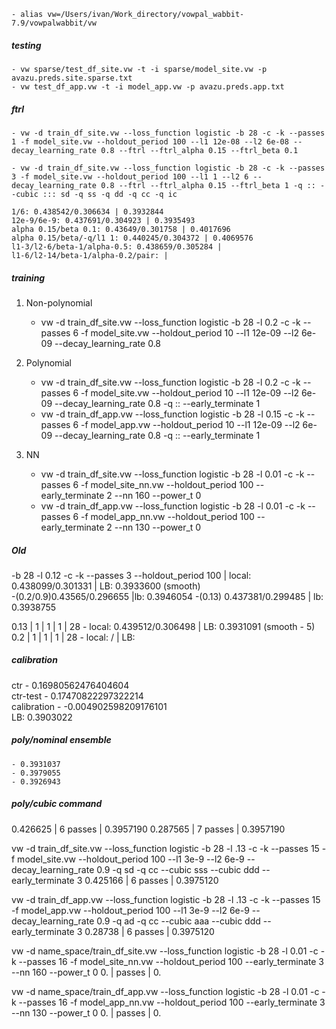 	- alias vw=/Users/ivan/Work_directory/vowpal_wabbit-7.9/vowpalwabbit/vw

##### testing
	- vw sparse/test_df_site.vw -t -i sparse/model_site.vw -p avazu.preds.site.sparse.txt 
	- vw test_df_app.vw -t -i model_app.vw -p avazu.preds.app.txt
##### ftrl
	- vw -d train_df_site.vw --loss_function logistic -b 28 -c -k --passes 1 -f model_site.vw --holdout_period 100 --l1 12e-08 --l2 6e-08 --decay_learning_rate 0.8 --ftrl --ftrl_alpha 0.15 --ftrl_beta 0.1

	- vw -d train_df_site.vw --loss_function logistic -b 28 -c -k --passes 3 -f model_site.vw --holdout_period 100 --l1 1 --l2 6 --decay_learning_rate 0.8 --ftrl --ftrl_alpha 0.15 --ftrl_beta 1 -q :: --cubic ::: sd -q ss -q dd -q cc -q ic

	1/6: 0.438542/0.306634 | 0.3932844
	12e-9/6e-9: 0.437691/0.304923 | 0.3935493
	alpha 0.15/beta 0.1: 0.43649/0.301758 | 0.4017696
	alpha 0.15/beta/-q/l1 1: 0.440245/0.304372 | 0.4069576
	l1-3/l2-6/beta-1/alpha-0.5: 0.438659/0.305284 | 
	l1-6/l2-14/beta-1/alpha-0.2/pair: | 
##### training
1. Non-polynomial
	- vw -d train_df_site.vw --loss_function logistic -b 28 -l 0.2 -c -k --passes 6 -f model_site.vw --holdout_period 10 --l1 12e-09 --l2 6e-09 --decay_learning_rate 0.8

2. Polynomial
	- vw -d train_df_site.vw --loss_function logistic -b 28 -l 0.2 -c -k --passes 6 -f model_site.vw --holdout_period 10 --l1 12e-09 --l2 6e-09 --decay_learning_rate 0.8 -q :: --early_terminate 1
	- vw -d train_df_app.vw --loss_function logistic -b 28 -l 0.15 -c -k --passes 6 -f model_app.vw --holdout_period 10 --l1 12e-09 --l2 6e-09 --decay_learning_rate 0.8 -q :: --early_terminate 1

3. NN
	- vw -d train_df_site.vw --loss_function logistic -b 28 -l 0.01 -c -k --passes 6 -f model_site_nn.vw --holdout_period 100 --early_terminate 2 --nn 160 --power_t 0
	- vw -d train_df_app.vw --loss_function logistic -b 28 -l 0.01 -c -k --passes 6 -f model_app_nn.vw --holdout_period 100 --early_terminate 2 --nn 130 --power_t 0

##### Old
-b 28 -l 0.12 -c -k --passes 3 --holdout_period 100 | local: 0.438099/0.301331 | LB: 0.3933600 (smooth)<br>
	-(0.2/0.9)0.43565/0.296655 |lb: 0.3946054
	-(0.13) 0.437381/0.299485 | lb: 0.3938755


0.13 | 1 | 1 | 1 | 28 - local: 0.439512/0.306498 | LB: 0.3931091 (smooth - 5)<br>
0.2 | 1 | 1 | 1 | 28 - local: / | LB: <br>

##### calibration
ctr - 0.16980562476404604 <br>
ctr-test - 0.17470822297322214 <br>
calibration - -0.004902598209176101 <br>
LB: 0.3903022

##### poly/nominal ensemble
	- 0.3931037
	- 0.3979055
	- 0.3926943

##### poly/cubic command
0.426625 | 6 passes | 0.3957190
0.287565 | 7 passes | 0.3957190

vw -d train_df_site.vw --loss_function logistic -b 28 -l .13 -c -k --passes 15 -f model_site.vw --holdout_period 100 --l1 3e-9 --l2 6e-9 --decay_learning_rate 0.9 -q sd -q cc --cubic sss --cubic ddd --early_terminate 3
0.425166 | 6 passes | 0.3975120

vw -d train_df_app.vw --loss_function logistic -b 28 -l .13 -c -k --passes 15 -f model_app.vw --holdout_period 100 --l1 3e-9 --l2 6e-9 --decay_learning_rate 0.9 -q ad -q cc --cubic aaa --cubic ddd --early_terminate 3
0.28738 | 6 passes | 0.3975120

vw -d name_space/train_df_site.vw --loss_function logistic -b 28 -l 0.01 -c -k --passes 16 -f model_site_nn.vw --holdout_period 100 --early_terminate 3 --nn 160 --power_t 0
0. |  passes | 0.

vw -d name_space/train_df_app.vw --loss_function logistic -b 28 -l 0.01 -c -k --passes 16 -f model_app_nn.vw --holdout_period 100 --early_terminate 3 --nn 130 --power_t 0
0. |  passes | 0.